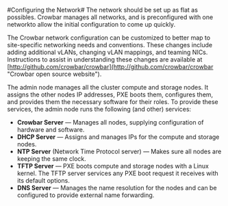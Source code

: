 #Configuring the Network#
The network should be set up as flat as possibles. Crowbar manages all networks, and is preconfigured with one networkto allow the initial configuration to come up quickly.  

The Crowbar network configuration can be customized to better map to site-specific networking needs and conventions. These changes include adding additional vLANs, changing vLAN mappings, and teaming NICs. Instructions to assist in understanding these changes are available at [http://github.com/crowbar/crowbar](http://github.com/crowbar/crowbar "Crowbar open source website").

The admin node manages all the cluster compute and storage nodes. It assigns the other nodes IP addresses, PXE boots them, configures them, and provides them the necessary software for their roles. To provide these services, the admin node runs the following (and other) services:

- **Crowbar Server** — Manages all nodes, supplying configuration of hardware and software.
- **DHCP Server** — Assigns and manages IPs for the compute and storage nodes.
- **NTP Server** (Network Time Protocol server) — Makes sure all nodes are keeping the same clock.
- **TFTP Server** — PXE boots compute and storage nodes with a Linux kernel. The TFTP server services any PXE boot request it receives with its default options.
- **DNS Server** — Manages the name resolution for the nodes and can be configured to provide external name forwarding.
